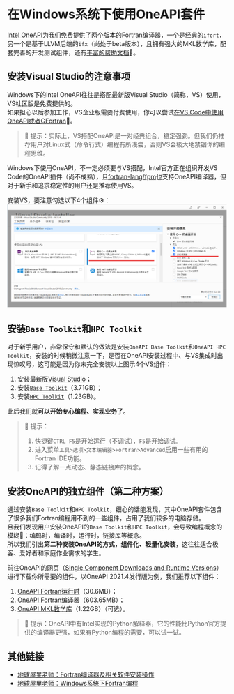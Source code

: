 # 在Windows系统下使用OneAPI套件

[Intel OneAPI](https://software.intel.com/content/www/us/en/develop/tools/oneapi/all-toolkits.html)为我们免费提供了两个版本的Fortran编译器，一个是经典的`ifort`，另一个是基于LLVM后端的`ifx`（尚处于beta版本），且拥有强大的MKL数学库，配套完善的开发测试组件，还有[丰富的帮助文档](https://software.intel.com/content/www/us/en/develop/documentation/get-started-with-fortran-compiler/top/get-started-on-windows.html)📔。

## 安装Visual Studio的注意事项

Windows下的Intel OneAPI往往是搭配最新版Visual Studio（简称，VS）使用，VS社区版是免费提供的。<br>
如果担心以后参加工作，VS企业版需要付费使用，你可以尝试[在VS Code中使用OneAPI或者GFortran](use-GFortran-in-Windows.md)🍻。

> 🔰 提示：实际上，VS搭配OneAPI是一对经典组合，稳定强劲。但我们仍推荐用户对Linux式（命令行式）编程有所浅尝，否则VS会极大地禁锢你的编程思维。

Windows下使用OneAPI，不一定必须要与VS搭配，Intel官方正在组织开发VS Code的OneAPI插件（尚不成熟），且[fortran-lang/fpm](https://github.com/fortran-lang/fpm)也支持OneAPI编译器，但对于新手和追求稳定性的用户还是推荐使用VS。

安装VS，要注意勾选以下4个组件⚙：
![注意事项](images/Visual-Studio.png)

## 安装`Base Toolkit`和`HPC Toolkit`

对于新手用户，非常保守和默认的做法是安装`OneAPI Base Toolkit`和`OneAPI HPC Toolkit`，安装的时候稍微注意一下，是否在OneAPI安装过程中、与VS集成时出现惊叹号，这可能是因为你未完全安装以上图示4个VS组件：

1. 安装[最新版Visual Studio](https://visualstudio.microsoft.com/zh-hans/)；
2. 安装[`Base Toolkit`](https://software.intel.com/content/www/us/en/develop/tools/oneapi/all-toolkits.html#base-kit)（3.71GB）；
3. 安装[`HPC Toolkit`](https://software.intel.com/content/www/us/en/develop/tools/oneapi/all-toolkits.html#hpc-kit)（1.23GB）。

此后我们就**可以开始专心编程、实现业务了**。<br>

> 🔰 提示：<br>
> 1. 快捷键`CTRL F5`是开始运行（不调试），`F5`是开始调试。<br>
> 2. 进入菜单`工具>选项>文本编辑器>Fortran>Advanced`启用一些有用的Fortran IDE功能。<br>
> 3. 记得了解一点动态、静态链接库的概念。

## 安装OneAPI的独立组件（第二种方案）

通过安装`Base Toolkit`和`HPC Toolkit`，细心的话能发现，其中OneAPI套件包含了很多我们Fortran编程用不到的一些组件，占用了我们较多的电脑存储。<br>
且我们发现用户安装OneAPI的`Base Toolkit`和`HPC Toolkit`，会导致编程概念的模糊🧿：编码时，编译时，运行时，链接库等概念。<br>
所以我们引出**第二种安装OneAPI的方式，组件化、轻量化安装**，这往往适合极客、爱好者和家庭作业需求的学生。

前往OneAPI的网页（[Single Component Downloads and Runtime Versions](https://software.intel.com/content/www/us/en/develop/articles/oneapi-standalone-components.html)）进行下载你所需要的组件，以OneAPI 2021.4发行版为例，我们推荐以下组件：

1. [OneAPI Fortran运行时](https://registrationcenter-download.intel.com/akdlm/irc_nas/18215/w_ifort_runtime_p_2021.4.0.3556.exe)（30.6MB）；
2. [OneAPI Fortran编译器](https://registrationcenter-download.intel.com/akdlm/irc_nas/18215/w_fortran-compiler_p_2021.4.0.3208_offline.exe)（603.65MB）；
3. [OneAPI MKL数学库](https://registrationcenter-download.intel.com/akdlm/irc_nas/18230/w_onemkl_p_2021.4.0.640_offline.exe)（1.22GB）（可选）。

> 🔰 提示：OneAPI中有Intel实现的Python解释器，它的性能比Python官方提供的编译器更强，如果有Python编程的需要，可以试一试。

## 其他链接

- [地球屋里老师：Fortran编译器及相关软件安装操作](https://www.bilibili.com/video/BV1oh411o7AT?p=2)
- [地球屋里老师：Windows系统下Fortran编程](https://www.bilibili.com/video/BV1XD4y1S7jz?spm_id_from=333.999.0.0)